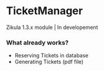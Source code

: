TicketManager
=============

Zikula 1.3.x module | In developement

### What already works? ###
* Reserving Tickets in database
* Generating Tickets (pdf file)
